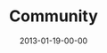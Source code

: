 ---
layout: message
category: message
series: "Saints & Scoundrels"
title: "Community"
date: 2013-01-19-00-00
message_id: 764
sc-permalink-url: "http://soundcloud.com/crdschurch/community-1"
audio: "http://s3.amazonaws.com/crossroads-media/messages/audio/saintsandscoundrels-03.mp3"
audio-duration: "41:24"
program: "http://s3.amazonaws.com/crossroads-media/documents/01_19-20_13Program_LO.pdf"
description: "Chuck Mingo talks about how the church is all about people."
video: "http://s3.amazonaws.com/crossroads-media/messages/video/saintsandscoundrels-03.mp4"
video-duration: "41:37"
yt-embed-url: "//www.youtube.com/embed/1Rkz67EH8lQ"
video-image: "http://s3.amazonaws.com/crossroads-media/images/saintsandscoundrels-03-still.jpg"
tag: 
 - mingo
 - community
 - program
 - community-groups
explicit: false
---